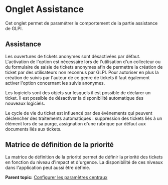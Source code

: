Onglet Assistance
=================

Cet onglet permet de paramétrer le comportement de la partie assistance
de GLPI.

Assistance
----------

Les ouvertures de tickets anonymes sont désactivées par défaut.
L'activation de l'option est nécessaire lors de l'utilisation d'un
collecteur ou du formulaire de saisie de tickets anonymes afin de
permettre la création de ticket par des utilisateurs non reconnus par
GLPI. Pour autoriser en plus la création de suivis par l'auteur de ce
genre de tickets il faut également activer l'option concernant les
suivis anonymes.

Les logiciels sont des objets sur lesquels il est possible de déclarer
un ticket. Il est possible de désactiver la disponibilité automatique
des nouveaux logiciels.

Le cycle de vie du ticket est influencé par des événements qui peuvent
déclencher des traitements automatiques : suppression des tickets liés à
un élément lors de sa purge, assignation d'une rubrique par défaut aux
documents liés aux tickets.

Matrice de définition de la priorité
------------------------------------

La matrice de définition de la priorité permet de définir la priorité
des tickets en fonction du niveau d'impact et d'urgence. La
disponibilité de ces niveaux dans l'application peut aussi être définie.

**Parent topic:** [Configurer les paramètres
centraux](../glpi/config_common.html "Les paramètres centraux se configurent depuis le menu Configuration > Générale")
